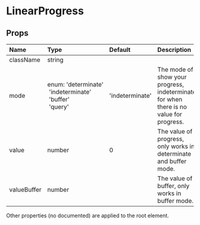 LinearProgress
==============



Props
-----


| Name | Type | Default | Description |
|:-----|:-----|:-----|:-----|
| className | string |  |   |
| mode | enum:&nbsp;'determinate'<br>&nbsp;'indeterminate'<br>&nbsp;'buffer'<br>&nbsp;'query'<br> | 'indeterminate' |  The mode of show your progress, indeterminate for when there is no value for progress. |
| value | number | 0 |  The value of progress, only works in determinate and buffer mode. |
| valueBuffer | number |  |  The value of buffer, only works in buffer mode. |

Other properties (no documented) are applied to the root element.

